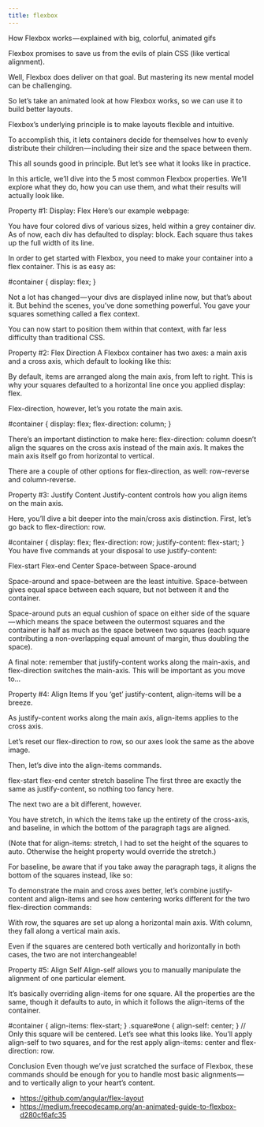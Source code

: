 ```yaml
---
title: flexbox
---
```



How Flexbox works — explained with big, colorful, animated gifs

Flexbox promises to save us from the evils of plain CSS (like vertical alignment).

Well, Flexbox does deliver on that goal. But mastering its new mental model can be challenging.

So let’s take an animated look at how Flexbox works, so we can use it to build better layouts.

Flexbox’s underlying principle is to make layouts flexible and intuitive.

To accomplish this, it lets containers decide for themselves how to evenly distribute their children — including their size and the space between them.

This all sounds good in principle. But let’s see what it looks like in practice.

In this article, we’ll dive into the 5 most common Flexbox properties. We’ll explore what they do, how you can use them, and what their results will actually look like.

Property #1: Display: Flex
Here’s our example webpage:


You have four colored divs of various sizes, held within a grey container div. As of now, each div has defaulted to display: block. Each square thus takes up the full width of its line.

In order to get started with Flexbox, you need to make your container into a flex container. This is as easy as:

#container {
  display: flex;
}

Not a lot has changed — your divs are displayed inline now, but that’s about it. But behind the scenes, you’ve done something powerful. You gave your squares something called a flex context.

You can now start to position them within that context, with far less difficulty than traditional CSS.

Property #2: Flex Direction
A Flexbox container has two axes: a main axis and a cross axis, which default to looking like this:


By default, items are arranged along the main axis, from left to right. This is why your squares defaulted to a horizontal line once you applied display: flex.

Flex-direction, however, let’s you rotate the main axis.

#container {
  display: flex;
  flex-direction: column;
}

There’s an important distinction to make here: flex-direction: column doesn’t align the squares on the cross axis instead of the main axis. It makes the main axis itself go from horizontal to vertical.

There are a couple of other options for flex-direction, as well: row-reverse and column-reverse.


Property #3: Justify Content
Justify-content controls how you align items on the main axis.

Here, you’ll dive a bit deeper into the main/cross axis distinction. First, let’s go back to flex-direction: row.

#container {
  display: flex;
  flex-direction: row;
  justify-content: flex-start;
}
You have five commands at your disposal to use justify-content:

Flex-start
Flex-end
Center
Space-between
Space-around

Space-around and space-between are the least intuitive. Space-between gives equal space between each square, but not between it and the container.

Space-around puts an equal cushion of space on either side of the square — which means the space between the outermost squares and the container is half as much as the space between two squares (each square contributing a non-overlapping equal amount of margin, thus doubling the space).

A final note: remember that justify-content works along the main-axis, and flex-direction switches the main-axis. This will be important as you move to…

Property #4: Align Items
If you ‘get’ justify-content, align-items will be a breeze.

As justify-content works along the main axis, align-items applies to the cross axis.


Let’s reset our flex-direction to row, so our axes look the same as the above image.

Then, let’s dive into the align-items commands.

flex-start
flex-end
center
stretch
baseline
The first three are exactly the same as justify-content, so nothing too fancy here.

The next two are a bit different, however.

You have stretch, in which the items take up the entirety of the cross-axis, and baseline, in which the bottom of the paragraph tags are aligned.


(Note that for align-items: stretch, I had to set the height of the squares to auto. Otherwise the height property would override the stretch.)

For baseline, be aware that if you take away the paragraph tags, it aligns the bottom of the squares instead, like so:


To demonstrate the main and cross axes better, let’s combine justify-content and align-items and see how centering works different for the two flex-direction commands:


With row, the squares are set up along a horizontal main axis. With column, they fall along a vertical main axis.

Even if the squares are centered both vertically and horizontally in both cases, the two are not interchangeable!

Property #5: Align Self
Align-self allows you to manually manipulate the alignment of one particular element.

It’s basically overriding align-items for one square. All the properties are the same, though it defaults to auto, in which it follows the align-items of the container.

#container {
  align-items: flex-start;
}
.square#one {
  align-self: center;
}
// Only this square will be centered.
Let’s see what this looks like. You’ll apply align-self to two squares, and for the rest apply align-items: center and flex-direction: row.


Conclusion
Even though we’ve just scratched the surface of Flexbox, these commands should be enough for you to handle most basic alignments — and to vertically align to your heart’s content.


* https://github.com/angular/flex-layout
* https://medium.freecodecamp.org/an-animated-guide-to-flexbox-d280cf6afc35

